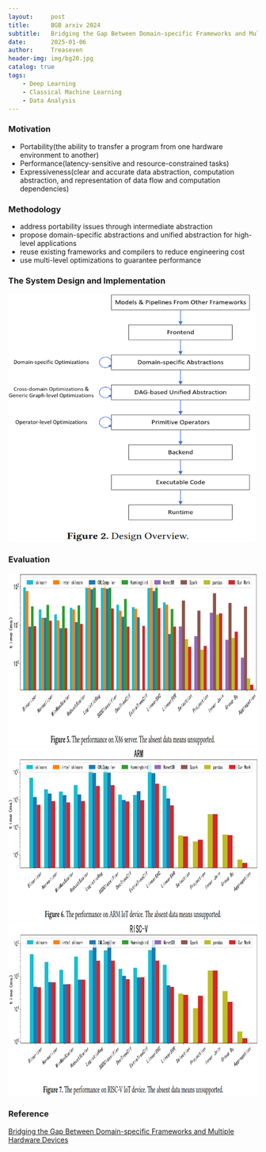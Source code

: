 ```yaml
---
layout:     post
title:      BGB arxiv 2024
subtitle:   Bridging the Gap Between Domain-specific Frameworks and Multiple Hardware Devices
date:       2025-01-06
author:     Treaseven
header-img: img/bg20.jpg
catalog: true
tags:
    - Deep Learning
    - Classical Machine Learning
    - Data Analysis
---
```


### Motivation
- Portability(the ability to transfer a program from one hardware environment to another)
- Performance(latency-sensitive and resource-constrained tasks)
- Expressiveness(clear and accurate data abstraction, computation abstraction, and representation of data flow and computation dependencies)


### Methodology
- address portability issues through intermediate abstraction
- propose domain-specific abstractions and unified abstraction for high-level applications
- reuse existing frameworks and compilers to reduce engineering cost
- use multi-level optimizations to guarantee performance

### The System Design and Implementation

<img width="500" height="500" src="/img/post-bgb-overview.png"/>

### Evaluation

<img width="1000" height="350" src="/img/post-ansorf-x86.png"/>


<img width="1000" height="350" src="/img/post-ansorf-arm.png"/>


<img width="1000" height="350" src="/img/post-ansorf-risc-v.png"/>


### Reference
[Bridging the Gap Between Domain-specific Frameworks and Multiple Hardware Devices](https://arxiv.org/pdf/2405.12491)